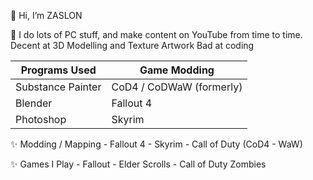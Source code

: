 👋 Hi, I’m ZASLON
  
👀 I do lots of PC stuff, and make content on YouTube from time to time.
Decent at 3D Modelling and Texture Artwork
Bad at coding

|   Programs Used   |       Game Modding       |
|-------------------|--------------------------|
| Substance Painter | CoD4 / CoDWaW (formerly) |
| Blender           | Fallout 4                |
| Photoshop         | Skyrim                   |

✨ Modding / Mapping
    - Fallout 4
    - Skyrim
    - Call of Duty (CoD4 - WaW)

✨ Games I Play
    - Fallout
    - Elder Scrolls
    - Call of Duty Zombies

<!---
ZASLONPC/ZASLONPC is a ✨ special ✨ repository because its `README.md` (this file) appears on your GitHub profile.
You can click the Preview link to take a look at your changes.
--->
